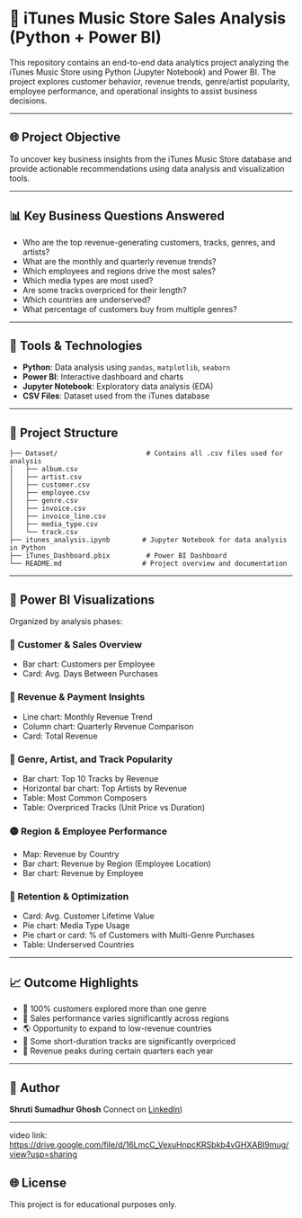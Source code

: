 # 🎿 iTunes Music Store Sales Analysis (Python + Power BI)

This repository contains an end-to-end data analytics project analyzing the iTunes Music Store using Python (Jupyter Notebook) and Power BI. The project explores customer behavior, revenue trends, genre/artist popularity, employee performance, and operational insights to assist business decisions.

---

## 🌐 Project Objective

To uncover key business insights from the iTunes Music Store database and provide actionable recommendations using data analysis and visualization tools.

---

## 📊 Key Business Questions Answered

* Who are the top revenue-generating customers, tracks, genres, and artists?
* What are the monthly and quarterly revenue trends?
* Which employees and regions drive the most sales?
* Which media types are most used?
* Are some tracks overpriced for their length?
* Which countries are underserved?
* What percentage of customers buy from multiple genres?

---

## 🔧 Tools & Technologies

* **Python**: Data analysis using `pandas`, `matplotlib`, `seaborn`
* **Power BI**: Interactive dashboard and charts
* **Jupyter Notebook**: Exploratory data analysis (EDA)
* **CSV Files**: Dataset used from the iTunes database

---

## 📂 Project Structure

```
├── Dataset/                      # Contains all .csv files used for analysis
│   ├── album.csv
│   ├── artist.csv
│   ├── customer.csv
│   ├── employee.csv
│   ├── genre.csv
│   ├── invoice.csv
│   ├── invoice_line.csv
│   ├── media_type.csv
│   └── track.csv
├── itunes_analysis.ipynb        # Jupyter Notebook for data analysis in Python
├── iTunes_Dashboard.pbix         # Power BI Dashboard
└── README.md                    # Project overview and documentation
```

---

## 🎯 Power BI Visualizations

Organized by analysis phases:

### 🔶 Customer & Sales Overview

* Bar chart: Customers per Employee
* Card: Avg. Days Between Purchases

### 🔷 Revenue & Payment Insights

* Line chart: Monthly Revenue Trend
* Column chart: Quarterly Revenue Comparison
* Card: Total Revenue

### 🌿 Genre, Artist, and Track Popularity

* Bar chart: Top 10 Tracks by Revenue
* Horizontal bar chart: Top Artists by Revenue
* Table: Most Common Composers
* Table: Overpriced Tracks (Unit Price vs Duration)

### 🟡 Region & Employee Performance

* Map: Revenue by Country
* Bar chart: Revenue by Region (Employee Location)
* Bar chart: Revenue by Employee

### 🔵 Retention & Optimization

* Card: Avg. Customer Lifetime Value
* Pie chart: Media Type Usage
* Pie chart or card: % of Customers with Multi-Genre Purchases
* Table: Underserved Countries

---

## 📈 Outcome Highlights

* 🚀 100% customers explored more than one genre
* 👥 Sales performance varies significantly across regions
* 🌎 Opportunity to expand to low-revenue countries
* 🎵 Some short-duration tracks are significantly overpriced
* 📅 Revenue peaks during certain quarters each year

---

## 📝 Author

**Shruti Sumadhur Ghosh**
Connect on [LinkedIn](https://www.linkedin.com/in/shruti-sumadhur-ghosh-61306855/))

---
video link: https://drive.google.com/file/d/16LmcC_VexuHnpcKRSbkb4vGHXABI9mug/view?usp=sharing
## 🌐 License

This project is for educational purposes only.
